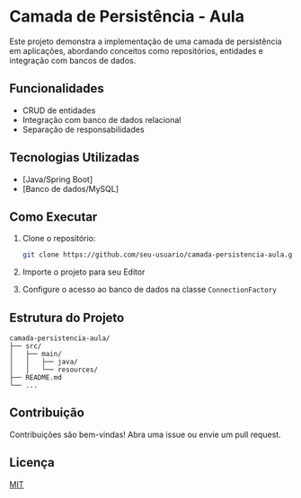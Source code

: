 # Camada de Persistência - Aula

Este projeto demonstra a implementação de uma camada de persistência em aplicações, abordando conceitos como repositórios, entidades e integração com bancos de dados.

## Funcionalidades

- CRUD de entidades
- Integração com banco de dados relacional
- Separação de responsabilidades

## Tecnologias Utilizadas

- [Java/Spring Boot]
- [Banco de dados/MySQL]

## Como Executar

1. Clone o repositório:
    ```bash
    git clone https://github.com/seu-usuario/camada-persistencia-aula.git
    ```
2. Importe o projeto para seu Editor

3. Configure o acesso ao banco de dados na classe `ConnectionFactory`


## Estrutura do Projeto

```
camada-persistencia-aula/
├── src/
│   ├── main/
│   │   ├── java/
│   │   └── resources/
├── README.md
└── ...
```

## Contribuição

Contribuições são bem-vindas! Abra uma issue ou envie um pull request.

## Licença

[MIT](LICENSE)